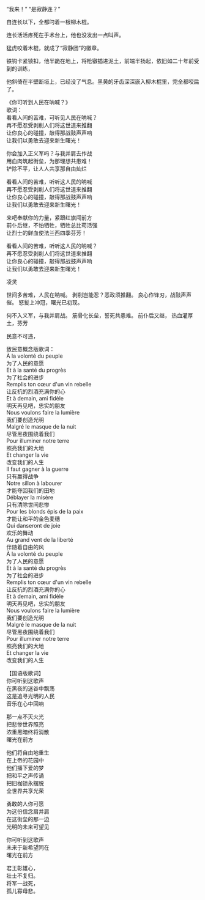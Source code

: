 “我来！”
“是寂静连？”

自连长以下，全都叼着一根柳木棍。

连长活活疼死在手术台上，他也没发出一点叫声。

猛虎咬着木棍，就成了“寂静团”的徽章。

铁钩卡紧锁扣，他半跪在地上，将枪镦插进泥土，前端半扬起，依旧如二十年前受到的训练，

他斜倚在半壁断垣上，已经没了气息。黑黄的牙齿深深嵌入柳木棍里，完全都咬扁了。

《你可听到人民在呐喊？》  
歌词：  
看看人间的苦难，可听见人民在呐喊？  
再不愿忍受剥削人们将这世道来推翻  
让你良心的碰撞，敲得那战鼓声声响  
让我们以勇敢去迎来新生曙光！  
  
你会加入正义军吗？与我并肩去作战  
用血肉筑起街垒，为那理想共患难！  
铲除不平，让人人共享那自由灿烂  
  
看看人间的苦难，听听这人民的呐喊  
再不愿忍受剥削人们将这世道来推翻  
让你良心的碰撞，敲得那战鼓声声响  
让我们以勇敢去迎来新生曙光！  
  
来吧奉献你的力量，紧跟红旗闯前方  
前仆后继，不怕牺牲，牺牲总比苟活强  
让烈士的鲜血使法兰西四季芬芳！  
  
看看人间的苦难，听听这人民的呐喊？  
再不愿忍受剥削人们将这世道来推翻  
让你良心的碰撞，敲得那战鼓声声响  
让我们以勇敢去迎来新生曙光！

凌灵

世间多苦难，人民在呐喊。
剥削岂能忍？恶政须推翻。
良心作锋刃，战鼓声声催。
怒髪上冲冠，曙光已初现。

何不入义军，与我并肩战。
筋骨化长垒，誓死共患难。
前仆后又继，
热血灌厚土，芬芳

民意不可违，


致民意概念版歌词：  
À la volonté du peuple  
为了人民的意愿  
Et à la santé du progrès  
为了社会的进步  
Remplis ton cœur d'un vin rebelle  
让反抗的烈酒充满你的心  
Et à demain, ami fidèle  
明天再见吧，忠实的朋友  
Nous voulons faire la lumière  
我们要创造光明  
Malgré le masque de la nuit  
尽管黑夜围绕着我们  
Pour illuminer notre terre  
照亮我们的大地  
Et changer la vie  
改变我们的人生  
Il faut gagner à la guerre  
只有赢得战争  
Notre sillon à labourer  
才能夺回我们的田地  
Déblayer la misère  
只有清除世间悲惨  
Pour les blonds épis de la paix  
才能让和平的金色麦穗  
Qui danseront de joie  
欢乐的舞动  
Au grand vent de la liberté  
伴随着自由的风  
À la volonté du peuple  
为了人民的意愿  
Et à la santé du progrès  
为了社会的进步  
Remplis ton cœur d'un vin rebelle  
让反抗的烈酒充满你的心  
Et à demain, ami fidèle  
明天再见吧，忠实的朋友  
Nous voulons faire la lumière  
我们要创造光明  
Malgré le masque de la nuit  
尽管黑夜围绕着我们  
Pour illuminer notre terre  
照亮我们的大地  
Et changer la vie  
改变我们的人生

【国语版歌词】  
你可听到这歌声  
在黑夜的迷谷中飘荡  
这是追寻光明的人民  
音乐在心中回响  
  
那一点不灭火光  
把悲惨世界照亮  
浓重黑暗终将消散  
曙光在前方  
  
他们将自由地重生  
在上帝的花园中  
他们播下爱的梦  
把和平之声传诵  
把旧枷锁永摆脱  
全世界共享光荣  
  
勇敢的人你可愿  
为这份信念肩并肩  
在这街垒的那一边  
光明的未来可望见  
  
你可听到这歌声  
未来于新希望同在  
曙光在前方

君王彰雄心，  
壮士不复归。  
将军一战死，  
孤儿寡母悲。